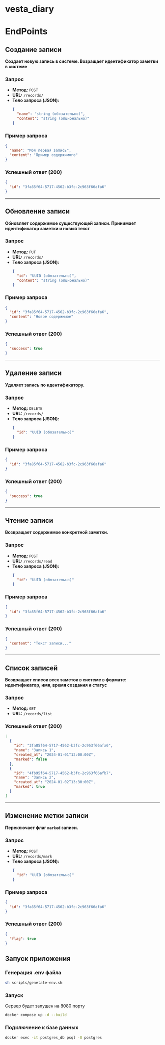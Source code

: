 # vesta_diary

# EndPoints


## Создание записи
**Создает новую запись в системе. Возращает идентификатор заметки в системе**

### Запрос
- **Метод:** `POST`
- **URL:** `/records/`
- **Тело запроса (JSON):**
  ```json
  {
    "name": "string (обязательно)",
    "content": "string (опционально)"
  }
  ```

### Пример запроса
```json
{
  "name": "Моя первая запись",
  "content": "Пример содержимого"
}
```

### Успешный ответ (200)
```json
{
  "id": "3fa85f64-5717-4562-b3fc-2c963f66afa6"
}
```

---

## Обновление записи
**Обновляет содержимое существующей записи. Принимает идентификатор заметки и новый текст**

### Запрос
- **Метод:** `PUT`
- **URL:** `/records/`
- **Тело запроса (JSON):**
  ```json
  {
    "id": "UUID (обязательно)",
    "content": "string (опционально)"
  }
  ```

### Пример запроса
```json
{
  "id": "3fa85f64-5717-4562-b3fc-2c963f66afa6",
  "content": "Новое содержимое"
}
```

### Успешный ответ (200)
```json
{
  "success": true
}
```

---

## Удаление записи
**Удаляет запись по идентификатору.**

### Запрос
- **Метод:** `DELETE`
- **URL:** `/records/`
- **Тело запроса (JSON):**
  ```json
  {
    "id": "UUID (обязательно)"
  }
  ```

### Пример запроса
```json
{
  "id": "3fa85f64-5717-4562-b3fc-2c963f66afa6"
}
```

### Успешный ответ (200)
```json
{
  "success": true
}
```

---

## Чтение записи
**Возвращает содержимое конкретной заметки.**

### Запрос
- **Метод:** `POST`
- **URL:** `/records/read`
- **Тело запроса (JSON):**
  ```json
  {
    "id": "UUID (обязательно)"
  }
  ```

### Пример запроса
```json
{
  "id": "3fa85f64-5717-4562-b3fc-2c963f66afa6"
}
```

### Успешный ответ (200)
```json
{
  "content": "Текст записи..."
}
```

---

## Список записей
**Возвращает список всех заметок в системе в формате: идентификатор, имя, время создания и статус**

### Запрос
- **Метод:** `GET`
- **URL:** `/records/list`

### Успешный ответ (200)
```json
[
  {
    "id": "3fa85f64-5717-4562-b3fc-2c963f66afa6",
    "name": "Запись 1",
    "created_at": "2024-01-01T12:00:00Z",
    "marked": false
  },
  {
    "id": "4fb95f64-5717-4562-b3fc-2c963f66afb7",
    "name": "Запись 2",
    "created_at": "2024-01-02T13:30:00Z",
    "marked": true
  }
]
```

---

## Изменение метки записи
**Переключает флаг `marked` записи.**

### Запрос
- **Метод:** `POST`
- **URL:** `/records/mark`
- **Тело запроса (JSON):**
  ```json
  {
    "id": "UUID (обязательно)"
  }
  ```

### Пример запроса
```json
{
  "id": "3fa85f64-5717-4562-b3fc-2c963f66afa6"
}
```

### Успешный ответ (200)
```json
{
  "flag": true
}
```


## **Запуск приложения**
### **Генерация .env файла**
```bash
sh scripts/genetate-env.sh
```

### **Запуск**
Сервер будет запущен нa 8080 порту
```bash
docker compose up -d --build
```

### **Подключение к базе данных**
```bash
docker exec -it postgres_db psql -U postgres
```